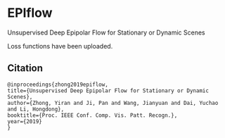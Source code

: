 # EPIflow
Unsupervised Deep Epipolar Flow for Stationary or Dynamic Scenes

Loss functions have been uploaded.

## Citation
```
@inproceedings{zhong2019epiflow,
title={Unsupervised Deep Epipolar Flow for Stationary or Dynamic Scenes},
author={Zhong, Yiran and Ji, Pan and Wang, Jianyuan and Dai, Yuchao and Li, Hongdong},
booktitle={Proc. IEEE Conf. Comp. Vis. Patt. Recogn.},
year={2019}
}
```
